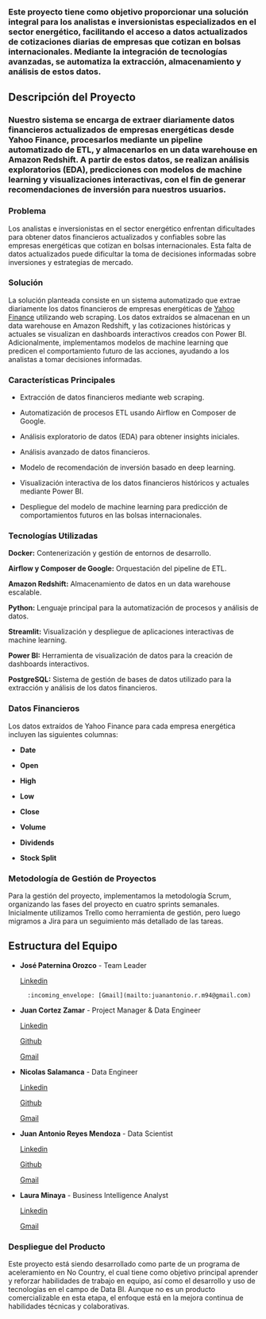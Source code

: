 ### Este proyecto tiene como objetivo proporcionar una solución integral para los analistas e inversionistas especializados en el sector energético, facilitando el acceso a datos actualizados de cotizaciones diarias de empresas que cotizan en bolsas internacionales. Mediante la integración de tecnologías avanzadas, se automatiza la extracción, almacenamiento y análisis de estos datos.

## Descripción del Proyecto

### Nuestro sistema se encarga de extraer diariamente datos financieros actualizados de empresas energéticas desde Yahoo Finance, procesarlos mediante un pipeline automatizado de ETL, y almacenarlos en un data warehouse en Amazon Redshift. A partir de estos datos, se realizan análisis exploratorios (EDA), predicciones con modelos de machine learning y visualizaciones interactivas, con el fin de generar recomendaciones de inversión para nuestros usuarios.

### Problema

Los analistas e inversionistas en el sector energético enfrentan dificultades para obtener datos financieros actualizados y confiables sobre las empresas energéticas que cotizan en bolsas internacionales. Esta falta de datos actualizados puede dificultar la toma de decisiones informadas sobre inversiones y estrategias de mercado.

### Solución

La solución planteada consiste en un sistema automatizado que extrae diariamente los datos financieros de empresas energéticas de [Yahoo Finance](https://finance.yahoo.com "Yahoo Finance") utilizando web scraping. Los datos extraídos se almacenan en un data warehouse en Amazon Redshift, y las cotizaciones históricas y actuales se visualizan en dashboards interactivos creados con Power BI. Adicionalmente, implementamos modelos de machine learning que predicen el comportamiento futuro de las acciones, ayudando a los analistas a tomar decisiones informadas.

### Características Principales

- Extracción de datos financieros mediante web scraping.

- Automatización de procesos ETL usando Airflow en Composer de Google.

- Análisis exploratorio de datos (EDA) para obtener insights iniciales.

- Análisis avanzado de datos financieros.

- Modelo de recomendación de inversión basado en deep learning.

- Visualización interactiva de los datos financieros históricos y actuales mediante Power BI.

- Despliegue del modelo de machine learning para predicción de comportamientos futuros en las bolsas internacionales.

### Tecnologías Utilizadas

**Docker:** Contenerización y gestión de entornos de desarrollo.

**Airflow y Composer de Google:** Orquestación del pipeline de ETL.

**Amazon Redshift:** Almacenamiento de datos en un data warehouse escalable.

**Python:** Lenguaje principal para la automatización de procesos y análisis de datos.

**Streamlit:** Visualización y despliegue de aplicaciones interactivas de machine learning.

**Power BI:** Herramienta de visualización de datos para la creación de dashboards interactivos.

**PostgreSQL:** Sistema de gestión de bases de datos utilizado para la extracción y análisis de los datos financieros.

### Datos Financieros

Los datos extraídos de Yahoo Finance para cada empresa energética incluyen las siguientes columnas:

- **Date**

- **Open**

- **High**

- **Low**

- **Close**

- **Volume**

- **Dividends**

- **Stock Split**

### Metodología de Gestión de Proyectos

Para la gestión del proyecto, implementamos la metodología Scrum, organizando las fases del proyecto en cuatro sprints semanales. Inicialmente utilizamos Trello como herramienta de gestión, pero luego migramos a Jira para un seguimiento más detallado de las tareas.

## Estructura del Equipo 	
- **José Paternina Orozco** - Team Leader

    [Linkedin](https://www.linkedin.com/in/josepaterninaorozco/?originalSubdomain=co)

    	:incoming_envelope: [Gmail](mailto:juanantonio.r.m94@gmail.com)

- **Juan Cortez Zamar** - Project Manager & Data Engineer

    [Linkedin](https://www.linkedin.com/in/juanzamar)

    [Github](https://github.com/juancorzamar93)

    [Gmail](mailto:juancorzamar@gmail.com)
- **Nicolas Salamanca** - Data Engineer
  
  [Linkedin](https://www.example.com/image.jpg)

  [Github](https://github.com/NICOLAS-ANTONIO)

  [Gmail](mailto:nicolas.antonio.sm@outlook.com)

- **Juan Antonio Reyes Mendoza** - Data Scientist
 
  [Linkedin](https://www.linkedin.com/in/juan-antonio-reyes-mendoza/)

  [Github](https://github.com/JuanAntonioRe)

  [Gmail](mailto:juanantonio.r.m94@gmail.com)
  
- **Laura Minaya** - Business Intelligence Analyst
  
  [Linkedin](https://www.linkedin.com/in/laura-m-3a878b212/)

  [Gmail](mailto:lauminagui@gmail.com)

### Despliegue del Producto
Este proyecto está siendo desarrollado como parte de un programa de aceleramiento en No Country, el cual tiene como objetivo principal aprender y reforzar habilidades de trabajo en equipo, así como el desarrollo y uso de tecnologías en el campo de Data BI. Aunque no es un producto comercializable en esta etapa, el enfoque está en la mejora continua de habilidades técnicas y colaborativas.







